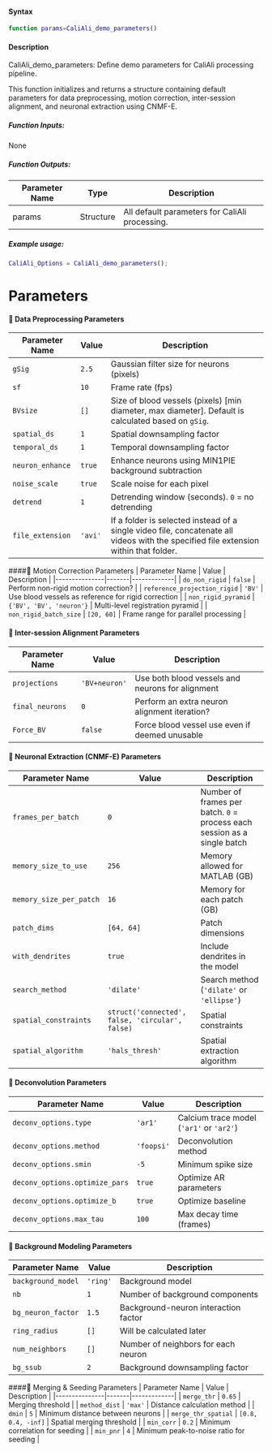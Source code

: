 #### Syntax
```matlab
function params=CaliAli_demo_parameters()
```

#### Description
CaliAli_demo_parameters: Define demo parameters for CaliAli processing pipeline.

This function initializes and returns a structure containing default parameters
for data preprocessing, motion correction, inter-session alignment, and neuronal
extraction using CNMF-E.

##### Function Inputs:
None

##### Function Outputs:
| Parameter Name | Type    | Description             |
|---------------|---------|-------------------------|
| params        | Structure | All default parameters for CaliAli processing. |

##### Example usage:
```matlab
CaliAli_Options = CaliAli_demo_parameters();
```
# Parameters

#### 📌 Data Preprocessing Parameters
| Parameter Name | Value | Description |
|------------------------------------|-------|-------------|
| `gSig` | `2.5` | Gaussian filter size for neurons (pixels) |
| `sf` | `10` | Frame rate (fps) |
| `BVsize` | `[]` | Size of blood vessels (pixels) \[min diameter, max diameter\]. Default is calculated based on `gSig`. |
| `spatial_ds` | `1` | Spatial downsampling factor |
| `temporal_ds` | `1` | Temporal downsampling factor |
| `neuron_enhance`   | `true` | Enhance neurons using MIN1PIE background subtraction |
| `noise_scale` | `true` | Scale noise for each pixel |
| `detrend` | `1` | Detrending window (seconds). `0` = no detrending |
| `file_extension` | `'avi'` | If a folder is selected instead of a single video file, concatenate all videos with the specified file extension within that folder. |

####📌 Motion Correction Parameters
| Parameter Name | Value | Description |
|---------------|-------|-------------|
| `do_non_rigid` | `false` | Perform non-rigid motion correction? |
| `reference_projection_rigid` | `'BV'` | Use blood vessels as reference for rigid correction |
| `non_rigid_pyramid` | `{'BV', 'BV', 'neuron'}` | Multi-level registration pyramid |
| `non_rigid_batch_size` | `[20, 60]` | Frame range for parallel processing |

#### 📌 Inter-session Alignment Parameters
| Parameter Name | Value | Description |
|---------------|-------|-------------|
| `projections` | `'BV+neuron'` | Use both blood vessels and neurons for alignment |
| `final_neurons` | `0` | Perform an extra neuron alignment iteration? |
| `Force_BV` | `false` | Force blood vessel use even if deemed unusable |

#### 📌 Neuronal Extraction (CNMF-E) Parameters
| Parameter Name | Value | Description |
|---------------|-------|-------------|
| `frames_per_batch` | `0` | Number of frames per batch. `0` = process each session as a single batch |
| `memory_size_to_use` | `256` | Memory allowed for MATLAB (GB) |
| `memory_size_per_patch` | `16` | Memory for each patch (GB) |
| `patch_dims` | `[64, 64]` | Patch dimensions |
| `with_dendrites` | `true` | Include dendrites in the model |
| `search_method` | `'dilate'` | Search method (`'dilate'` or `'ellipse'`) |
| `spatial_constraints` | `struct('connected', false, 'circular', false)` | Spatial constraints |
| `spatial_algorithm` | `'hals_thresh'` | Spatial extraction algorithm |

#### 📌 Deconvolution Parameters
| Parameter Name | Value | Description |
|---------------|-------|-------------|
| `deconv_options.type` | `'ar1'` | Calcium trace model (`'ar1'` or `'ar2'`) |
| `deconv_options.method` | `'foopsi'` | Deconvolution method |
| `deconv_options.smin` | `-5` | Minimum spike size |
| `deconv_options.optimize_pars` | `true` | Optimize AR parameters |
| `deconv_options.optimize_b` | `true` | Optimize baseline |
| `deconv_options.max_tau` | `100` | Max decay time (frames) |

#### 📌 Background Modeling Parameters
| Parameter Name | Value | Description |
|---------------|-------|-------------|
| `background_model` | `'ring'` | Background model |
| `nb` | `1` | Number of background components |
| `bg_neuron_factor` | `1.5` | Background-neuron interaction factor |
| `ring_radius` | `[]` | Will be calculated later |
| `num_neighbors` | `[]` | Number of neighbors for each neuron |
| `bg_ssub` | `2` | Background downsampling factor |

####📌 Merging & Seeding Parameters
| Parameter Name | Value | Description |
|---------------|-------|-------------|
| `merge_thr` | `0.65` | Merging threshold |
| `method_dist` | `'max'` | Distance calculation method |
| `dmin` | `5` | Minimum distance between neurons |
| `merge_thr_spatial` | `[0.8, 0.4, -inf]` | Spatial merging threshold |
| `min_corr` | `0.2` | Minimum correlation for seeding |
| `min_pnr` | `4` | Minimum peak-to-noise ratio for seeding |

